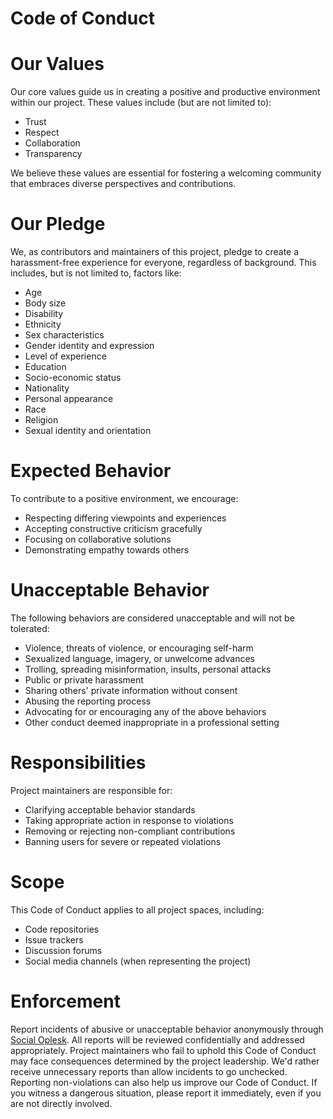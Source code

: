 # Code of Conduct

# Our Values

Our core values guide us in creating a positive and productive environment within our project. These values include (but are not limited to):
-	Trust
-	Respect
-	Collaboration
-	Transparency

We believe these values are essential for fostering a welcoming community that embraces diverse perspectives and contributions.

# Our Pledge

We, as contributors and maintainers of this project, pledge to create a harassment-free experience for everyone, regardless of background. This includes, but is not limited to, factors like:

-	Age
-	Body size
-	Disability
-	Ethnicity
-	Sex characteristics
-	Gender identity and expression
-	Level of experience
-	Education
-	Socio-economic status
-	Nationality
-	Personal appearance
-	Race
-	Religion
-	Sexual identity and orientation
  
# Expected Behavior

To contribute to a positive environment, we encourage:

-	Respecting differing viewpoints and experiences
-	Accepting constructive criticism gracefully
-	Focusing on collaborative solutions
-	Demonstrating empathy towards others

# Unacceptable Behavior

The following behaviors are considered unacceptable and will not be tolerated:

-	Violence, threats of violence, or encouraging self-harm
-	Sexualized language, imagery, or unwelcome advances
-	Trolling, spreading misinformation, insults, personal attacks
-	Public or private harassment
-	Sharing others' private information without consent
-	Abusing the reporting process
-	Advocating for or encouraging any of the above behaviors
-	Other conduct deemed inappropriate in a professional setting

# Responsibilities

Project maintainers are responsible for:

-	Clarifying acceptable behavior standards
-	Taking appropriate action in response to violations
-	Removing or rejecting non-compliant contributions
-	Banning users for severe or repeated violations

# Scope

This Code of Conduct applies to all project spaces, including:

-	Code repositories
-	Issue trackers
-	Discussion forums
-	Social media channels (when representing the project)

# Enforcement
Report incidents of abusive or unacceptable behavior anonymously through [Social Oplesk](www.instagram.com/socialoplesk/). All reports will be reviewed confidentially and addressed appropriately.
Project maintainers who fail to uphold this Code of Conduct may face consequences determined by the project leadership.
We'd rather receive unnecessary reports than allow incidents to go unchecked. Reporting non-violations can also help us improve our Code of Conduct.
If you witness a dangerous situation, please report it immediately, even if you are not directly involved.

